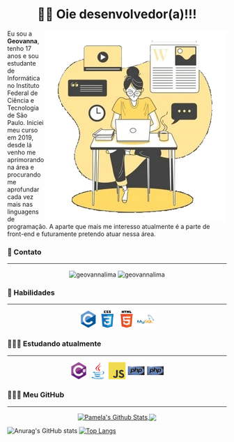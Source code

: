 <!--
**Geovanna-Lima/Geovanna-Lima** is a ✨ _special_ ✨ repository because its `README.md` (this file) appears on your GitHub profile.
-->

<h1 align = "center">👋🏼 Oie desenvolvedor(a)!!!</h1>
<img align="right" src="https://github.com/Pamela-Carvalho/Pamela-Carvalho/blob/main/avatar.png?raw=true" alt="Avatar">
<p> Eu sou a <strong>Geovanna</strong>, tenho 17 anos e sou estudante de Informática no Instituto Federal de Ciência e Tecnologia de São Paulo. Iniciei meu curso em 2019, desde lá venho me aprimorando na área e procurando me aprofundar cada vez mais nas linguagens de programação. A aparte que mais me interesso atualmente é a parte de front-end e futuramente pretendo atuar nessa área.</p>

<h3 align = "left"> 📱 Contato</h3>
<hr>
<p align = "center">
    <a style="text-decoration: none;" href="https://https://codepen.io/geovanna-lima" target="blank"> 
        <img align = "center" src = "https://cdn3.iconfinder.com/data/icons/logos-and-brands-adobe/512/59_Codepen-512.png" alt ="geovannalima" height ="40" width ="40" /> 
    </a>
    <a style="text-decoration: none;" href = "https://www.linkedin.com/in/geovanna-s-lima/" target = "em branco"> 
        <img align = "center" src = "https://image.flaticon.com/icons/png/512/174/174857.png"alt ="geovannalima" height ="40" width ="40"/> 
    </a>
</p>

<h3 align = "left">🔧 Habilidades </h3>
<hr>
<p align = "center"> 
    <a style="text-decoration: none;" href="https://www.cprogramming.com/" target="_blank"> 
    <img src = "https://raw.githubusercontent.com/devicons/devicon/master/icons/c/c-original.svg "alt =" c "width =" 40 "height =" 40 "/> 
    </a> 
    <a style="text-decoration: none;" href="https://www.w3schools.com/css/" target="_blank"> 
        <img  src = "https://raw.githubusercontent.com/devicons/devicon/master/icons/css3/css3-original-wordmark.svg"alt =" css3 "width =" 40 "height =" 40 "/> 
    </a> 
    <a style="text-decoration: none;" href ="https://www.w3.org/html/ "target =" _ blank "> 
        <img src ="https://raw.githubusercontent.com/devicons/devicon/master/icons/html5/html5-original-wordmark.svg "alt =" html5 "width =" 40 "height =" 40 "/> 
    </a> 
    <a style="text-decoration: none;" href="https://www.mysql.com/" target="_blank"> 
        <img src ="https://raw.githubusercontent.com/devicons/devicon/master/icons/mysql/mysql-original-wordmark.svg "alt =" mysql "width =" 40 "height =" 40 "/> 
    </a> 
</p>

<h3 align = "left">👩🏻‍🎓 Estudando atualmente</h3>
<hr>
<p align = "center">
    <a style="text-decoration: none;" href = "https://www.w3schools.com/cs/" target = "_ blank"> 
        <img src = "https://raw.githubusercontent.com/devicons/devicon/master/icons/csharp/csharp-original.svg "alt =" csharp "largura =" 40 "height = "40" /> 
    </a> 
    <a style="text-decoration: none;" href="https://www.java.com" target="_blank"> 
        <img src ="https://raw.githubusercontent.com/devicons/devicon/master/icons/java/java-original.svg "alt =" java "width =" 40 "height =" 40 "/> 
    </a> 
    <a style="text-decoration: none;" href="https://desenvolvedor.mozilla.org/en-US/docs/Web/JavaScript "target =" _ blank "> 
        <img src ="https://raw.githubusercontent.com/devicons/devicon/master/icons/javascript/javascript-original.svg "alt =" javascript "width =" 40 "height =" 40 "/> 
    </a> 
    <a style="text-decoration: none;" href="https://www.php.net "target =" _ blank "> 
        <img src ="https://raw.githubusercontent.com/devicons/devicon/master/icons/php/php-original.svg "alt =" php "width =" 40 "height =" 40 "/> 
    </a> 
    <a style="text-decoration: none;" href="https://www.php.net "target =" _ blank "> 
        <img src ="https://raw.githubusercontent.com/devicons/devicon/master/icons/php/php-original.svg "alt =" elixir "width =" 40 "height =" 40 "/> 
    </a> 
</p>

<h3 align = "left">👩🏻‍💻 Meu GitHub </h3>
<hr>
<p align = "center">
    <a href="https://github.com/Pamela-Carvalho">
        <img align="center" alt="Pamela's Github Stats" src="https://github-readme-stats.vercel.app/api?username=Pamela-Carvalho&show_icons=true&theme=radical" />
    </a>
    <a href="https://github.com/Pamela-Carvalho">
        <img align="center" src="https://github-readme-stats.anuraghazra1.vercel.app/api/top-langs/?username=Pamela-Carvalho&theme=radical" />
    </a>
</p>


![Anurag's GitHub stats](https://github-readme-stats.vercel.app/api?username=Geovanna-Lima&show_icons=true&theme=radical)
[![Top Langs](https://github-readme-stats.vercel.app/api/top-langs/?username=Geovanna-Lima&langs_count=4)](https://github.com/anuraghazra/github-readme-stats)




